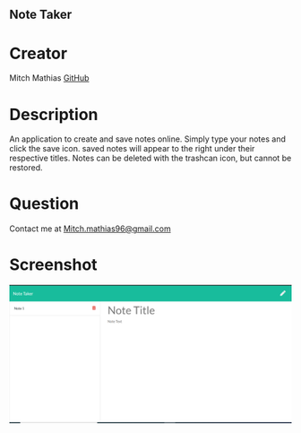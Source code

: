 ## Note Taker

# Creator

Mitch Mathias [GitHub](https://github.com/mitchmathias)

# Description

An application to create and save notes online. Simply type your notes and click the save icon. saved notes will appear to the right under their respective titles. Notes can be deleted with the trashcan icon, but cannot be restored.

# Question 

Contact me at Mitch.mathias96@gmail.com 

# Screenshot 

![image](images\NoteTaker.PNG) 